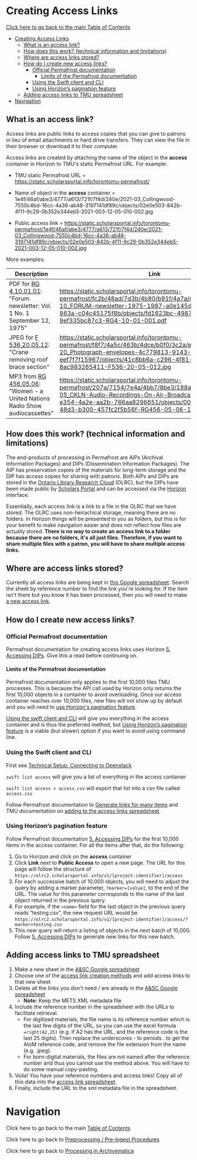 # Creating Access Links

[Click here to go back to the main Table of Contents](/README.md)

- [Creating Access Links](#creating-access-links)
  - [What is an access link?](#what-is-an-access-link)
  - [How does this work? (technical information and limitations)](#how-does-this-work-technical-information-and-limitations)
  - [Where are access links stored?](#where-are-access-links-stored)
  - [How do I create new access links?](#how-do-i-create-new-access-links)
    - [Official Permafrost documentation](#official-permafrost-documentation)
      - [Limits of the Permafrost documentation](#limits-of-the-permafrost-documentation)
    - [Using the Swift client and CLI](#using-the-swift-client-and-cli)
    - [Using Horizon’s pagination feature](#using-horizons-pagination-feature)
  - [Adding access links to TMU spreadsheet](#adding-access-links-to-tmu-spreadsheet)
- [Navigation](#navigation)

## What is an access link?

Access links are public links to access copies that you can give to patrons in lieu of email attachments or hard drive transfers. They can view the file in their browser or download it to their computer.

Access links are created by attaching the name of the object in the **access** container in Horizon to TMU's static Permafrost URL. For example:

- TMU static Permafrost URL = https://static.scholarsportal.info/torontomu-permafrost/

- Name of object in the **access** container = 1e4f/46af/abe3/4777/a613/721f/7f4d/240e/2021-03_Collingwood-7550c4bd-16cc-4a36-ab48-3197141df89c/objects/02e0e503-842b-4f11-9c29-0b352e344eb5-2021-003-12-05-010-002.jpg

- Public access link = https://static.scholarsportal.info/torontomu-permafrost/1e4f/46af/abe3/4777/a613/721f/7f4d/240e/2021-03_Collingwood-7550c4bd-16cc-4a36-ab48-3197141df89c/objects/02e0e503-842b-4f11-9c29-0b352e344eb5-2021-003-12-05-010-002.jpg

More examples:

|Description|Link|
|---|---|
|PDF for [RG 4.10.01.01](https://archives.library.torontomu.ca/index.php/fey2-y4w3-aetm): "Forum newsletter: Vol. 1 No. 1 September 12, 1975"|https://static.scholarsportal.info/torontomu-permafrost/fc2b/48ad/7d3b/4b80/b91f/4a7a/ce98/5771/RG4-10_FORUM-newsletter-1975-1987-a0e145de-8385-4e56-863a-c04c45175f8b/objects/fd1623bc-4987-4656-8e01-9ef335bc87c3-RG4-10-01-001.pdf|
|JPEG for [F 536.20.05.12](https://archives.library.torontomu.ca/index.php/crane-removing-roof-brace-section): "Crane removing roof brace section"|https://static.scholarsportal.info/torontomu-permafrost/f8f7/4a5c/463b/4dce/b0f0/3c2a/ea60/3a88/F536-20_Photograph-envelopes-4c779813-9143-4500-b482-eef7f7f15967/objects/41c8bb6a-c296-4f81-b895-8ac983265411-F536-20-05-012.jpg|
|MP3 from [RG 456.05.06](https://archives.library.torontomu.ca/index.php/women-a-united-nations-radio-show-audiocassettes): "Women - a United Nations Radio Show audiocassettes"|https://static.scholarsportal.info/torontomu-permafrost/207a/7154/7e4a/4bb7/8be3/188a/2726/5f76/RG456-05_CKLN-Audio-Recordings-On-Air-Broadcasts-f5f0b932-e354-4a2e-aa2b-766aa8296651/objects/00700b0b-0207-48d3-b300-457fc2f5b56f-RG456-05-06-12-002.mp3|

## How does this work? (technical information and limitations)

The end-products of processing in Permafrost are AIPs (Archival Information Packages) and DIPs (Dissemination Information Packages). The AIP has preservation copies of the materials for long-term storage and the DIP has access copies for sharing with patrons. Both AIPs and DIPs are stored in the [Ontario Library Research Cloud](https://cloud.scholarsportal.info/) (OLRC), but the DIPs have been made public by [Scholars Portal](https://scholarsportal.info/) and can be accessed via the [Horizon](https://olrc2.scholarsportal.info/horizon/auth/login/) interface.

Essentially, each access link is a link to a file in the OLRC that we have stored. The OLRC uses non-heirachical storage, meaning there are no folders. In Horizon things will be presented to you as folders, but this is for your benefit to make navigation easier and does not reflect how files are actually stored. **There is no way to create an access link to a folder because there are no folders, it's all just files. Therefore, if you want to share multiple files with a patron, you will have to share multiple access links.**

## Where are access links stored?

Currently all access links are being kept in [this Google spreadsheet](https://docs.google.com/spreadsheets/d/11JfvrROao72ReyshcKFBNiWValNlZESvrHHXjFq0TuE/edit#gid=1314361250). Search the sheet by reference number to find the link you're looking for. If the item isn't there but you know it has been processed, then you will need to make [a new access link](#how-do-i-create-new-access-links).

## How do I create new access links?

### Official Permafrost documentation

Permafrost documentation for creating access links uses Horizon [5. Accessing DIPs](https://docs.scholarsportal.info/view/Main/SP/PER/Documentation/Permafrost_Processing_Workflow/5._Accessing_DIPs/). Give this a read before continuing on.

#### Limits of the Permafrost documentation

Permafrost documentation only applies to the first 10,000 files TMU processes. This is because the API call used by Horizon only returns the first 10,000 objects in a container to avoid overloading. Once our access container reaches over 10,000 files, new files will not show up by default and you will need to [use Horizon's pagination feature](#using-horizons-pagination-feature).

[Using the swift client and CLI](#using-the-swift-client-and-cli) will give you everything in the access container and is thus the preferred method, but [Using Horizon’s pagination feature](#using-horizons-pagination-feature) is a viable (but slower) option if you want to avoid using command line.

### Using the Swift client and CLI

First see [Technical Setup: Connecting to Openstack](/docs/technical-setup.md#connecting-to-openstack)

`swift list access` will give you a list of everything in the access container

`swift list access > access.csv` will export that list into a csv file called `access.csv`

Follow Permafrost documentation to [Generate links for many items](https://docs.scholarsportal.info/view/Main/SP/PER/Documentation/Permafrost_Processing_Workflow/5._Accessing_DIPs/#HB.Generatelinksformanyitems) and TMU documentation on [adding to the access links spreadsheet](#adding-access-links-to-tmu-spreadsheet).

### Using Horizon’s pagination feature

Follow Permafrost documentation [5. Accessing DIPs](https://docs.scholarsportal.info/view/Main/SP/PER/Documentation/Permafrost_Processing_Workflow/5._Accessing_DIPs/) for the first 10,000 items in the access container. For all the items after that, do the following:

1. Go to Horizon and click on the **access** container
2. Click **Link** next to **Public Access** to open a new page. The URL for this page will follow the structure of `https://olrc2.scholarsportal.info/v1/[project-identifier]/access`
3. For each successive batch of 10,000 objects, you will need to adjust the query by adding a marker parameter, `?marker=[value]`, to the end of the URL. The value for this parameter corresponds to the name of the last object returned in the previous query.
4. For example, if the `<name>` field for the last object in the previous query reads “testing.csv”, the new request URL would be `https://olrc2.scholarsportal.info/v1/[project-identifier]/access/?marker=testing.csv`
5. This new query will return a listing of objects in the next batch of 10,000. Follow [5. Accessing DIPs](https://docs.scholarsportal.info/view/Main/SP/PER/Documentation/Permafrost_Processing_Workflow/5._Accessing_DIPs/) to generate new links for this new batch.

## Adding access links to TMU spreadsheet

1. Make a new sheet in the [A&SC Google spreadsheet](https://docs.google.com/spreadsheets/d/11JfvrROao72ReyshcKFBNiWValNlZESvrHHXjFq0TuE/edit#gid=1314361250)
2. Choose one of the [access link creation methods](#how-do-i-create-new-access-links) and add access links to that new sheet
3. Delete all the links you don't need / are already in the [A&SC Google spreadsheet](https://docs.google.com/spreadsheets/d/11JfvrROao72ReyshcKFBNiWValNlZESvrHHXjFq0TuE/edit#gid=1314361250)
   - **Note:** Keep the METS XML metadata file
4. Include the reference number in the spreadsheet with the URLs to facilitate retrieval.
   - For digitized materials, the file name is its reference number which is the last few digits of the URL, so you can use the excel formula `=right(A2,25)` (e.g. if A2 has the URL, and the reference code is the last 25 digits). Then replace the underscores - to  periods . to get the AtoM reference code, and remove the file extension from the name (e.g. .jpeg).
   - For born-digital materials, the files are not named after the reference number and thus you cannot use the method above. You will have to do some manual copy-pasting.
5. Voila! You have your reference numbers and access links! Copy all of this data into the [access link spreadsheet](https://docs.google.com/spreadsheets/d/11JfvrROao72ReyshcKFBNiWValNlZESvrHHXjFq0TuE/edit#gid=1314361250).
6. Finally, include the URL to the xml metadata file in the spreadsheet.

# Navigation

Click here to go back to the main [Table of Contents](/README.md)

Click here to go back to [Preprocessing / Pre-Ingest Procedures](/docs/workflow-preprocessing.md)

Click here to go back to [Processing in Archivematica](/docs/workflow-archivematica.md)
